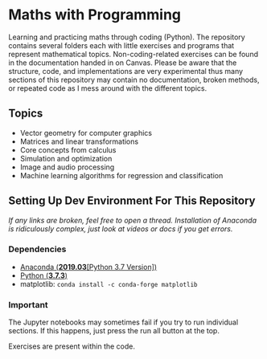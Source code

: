 # Maths with Programming
Learning and practicing maths through coding (Python). The repository contains several folders each with little exercises and programs that represent mathematical topics. Non-coding-related exercises can be found in the documentation handed in on Canvas. Please be aware that the structure, code, and implementations are very experimental thus many sections of this repository may contain no documentation, broken methods, or repeated code as I mess around with the different topics.

## Topics
- Vector geometry for computer graphics
- Matrices and linear transformations
- Core concepts from calculus
- Simulation and optimization
- Image and audio processing
- Machine learning algorithms for regression and classification

## Setting Up Dev Environment For This Repository
*If any links are broken, feel free to open a thread. Installation of Anaconda is ridiculously complex, just look at videos or docs if you get errors.*
### Dependencies
- [Anaconda (**2019.03**[Python 3.7 Version])](https://repo.anaconda.com/archive/Anaconda3-2019.03-Windows-x86_64.exe)
- [Python (**3.7.3**)](https://www.python.org/ftp/python/3.7.3/python-3.7.3-amd64.exe)
- matplotlib: ```conda install -c conda-forge matplotlib```

### Important
The Jupyter notebooks may sometimes fail if you try to run individual sections. If this happens, just press the run all button at the top.

Exercises are present within the code.